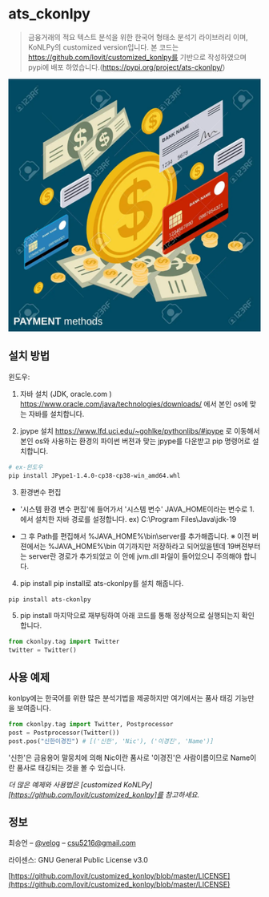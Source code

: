 # ats_ckonlpy
> 금융거래의 적요 텍스트 분석을 위한 한국어 형태소 분석기 라이브러리 이며, KoNLPy의 customized version입니다. 본 코드는 https://github.com/lovit/customized_konlpy를 기반으로 작성하였으며 pypi에 배포 하였습니다.(https://pypi.org/project/ats-ckonlpy/)


![](./png/image.png)

## 설치 방법

윈도우:

1. 자바 설치 (JDK, oracle.com )
https://www.oracle.com/java/technologies/downloads/ 에서 본인 os에 맞는 자바를 설치합니다. 

2. jpype 설치
https://www.lfd.uci.edu/~gohlke/pythonlibs/#jpype 로 이동해서 본인 os와 사용하는 환경의 파이썬 버젼과 맞는 jpype를 다운받고 pip 명령어로 설치합니다.
```sh
# ex-윈도우
pip install JPype1-1.4.0-cp38-cp38-win_amd64.whl
```

3. 환경변수 편집

- '시스템 환경 변수 편집'에 들어가서 '시스템 변수' JAVA_HOME이라는 변수로 1.에서 설치한 자바 경로를 설정합니다. 
ex) C:\Program Files\Java\jdk-19

- 그 후 Path를 편집해서 %JAVA_HOME%\bin\server를 추가해줍니다. 
※ 이전 버젼에서는 %JAVA_HOME%\bin 여기까지만 저장하라고 되어있을텐데 19버젼부터는 server란 경로가 추가되었고 이 안에 jvm.dll 파일이 들어있으니 주의해야 합니다.


4. pip install
pip install로 ats-ckonlpy를 설치 해줍니다.
```sh
pip install ats-ckonlpy
```

5. pip install
마지막으로 재부팅하여 아래 코드를 통해 정상적으로 실행되는지 확인합니다.
```python
from ckonlpy.tag import Twitter
twitter = Twitter()
```


## 사용 예제

konlpy에는 한국어를 위한 많은 분석기법을 제공하지만 여기에서는 품사 태깅 기능만을 보여줍니다. 
```python
from ckonlpy.tag import Twitter, Postprocessor
post = Postprocessor(Twitter())
post.pos("신한이경진") # [('신한', 'Nic'), ('이경진', 'Name')]
```
'신한'은 금융용어 말뭉치에 의해 Nic이란 품사로 '이경진'은 사람이름이므로 Name이란 품사로 태깅되는 것을 볼 수 있습니다.

_더 많은 예제와 사용법은 [customized KoNLPy][https://github.com/lovit/customized_konlpy]를 참고하세요._



## 정보

최승언 – [@velog](https://velog.io/@csu5216) – csu5216@gmail.com

라이센스: GNU General Public License v3.0

[https://github.com/lovit/customized_konlpy/blob/master/LICENSE](https://github.com/lovit/customized_konlpy/blob/master/LICENSE)
